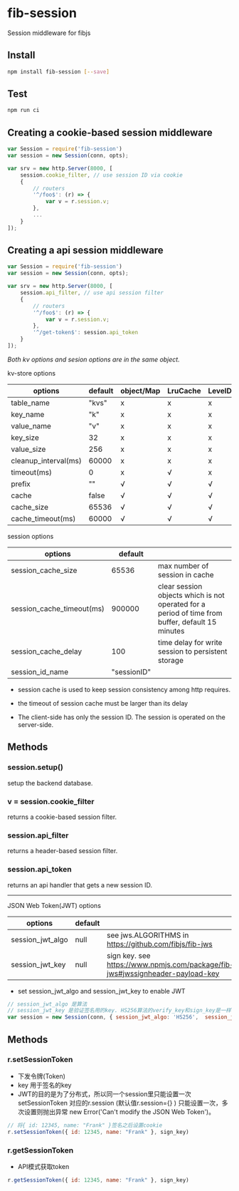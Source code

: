 # fib-session
Session middleware for fibjs

## Install

```sh
npm install fib-session [--save]
```

## Test

```sh
npm run ci
```

## Creating a cookie-based session middleware

```js
var Session = require('fib-session')
var session = new Session(conn, opts);

var srv = new http.Server(8000, [
    session.cookie_filter, // use session ID via cookie
    {
        // routers
        '^/foo$': (r) => {
            var v = r.session.v;
        },
        ...
    }
]);
```

## Creating a api session middleware

```js
var Session = require('fib-session')
var session = new Session(conn, opts);

var srv = new http.Server(8000, [
    session.api_filter, // use api session filter
    {
        // routers
        '^/foo$': (r) => {
            var v = r.session.v;
        },
        '^/get-token$': session.api_token
    }
]);
```

*Both kv options and sesion options are in the same object.*

kv-store options

| options              | default | object/Map | LruCache | LevelDB | Redis | MongoDB | SQLite/MySQL |
|----------------------|---------|------------|----------|---------|-------|---------|--------------|
| table_name           |   "kvs" | x          | x        | x       | √     | √       | √            |
| key_name             |     "k" | x          | x        | x       | x     | √       | √            |
| value_name           |     "v" | x          | x        | x       | x     | √       | √            |
| key_size             |      32 | x          | x        | x       | x     | x       | √            |
| value_size           |     256 | x          | x        | x       | x     | x       | √            |
| cleanup_interval(ms) |   60000 | x          | x        | x       | x     | x       | √            |
| timeout(ms)          |       0 | x          | √        | x       | √     | √       | √            |
| prefix               |      "" | √          | √        | √       | √     | √       | √            |
| cache                |   false | √          | √        | √       | √     | √       | √            |
| cache_size           |   65536 | √          | √        | √       | √     | √       | √            |
| cache_timeout(ms)    |   60000 | √          | √        | √       | √     | √       | √            |

session options

| options                   | default            |                                                                                                  |
|---------------------------|--------------------|--------------------------------------------------------------------------------------------------|
| session_cache_size        |              65536 | max number of session in cache                                                                   |
| session_cache_timeout(ms) |             900000 | clear session objects which is not operated for a period of time from buffer, default 15 minutes |
| session_cache_delay       |                100 | time delay for write session to persistent storage                                               |
| session_id_name           |        "sessionID" |                                                                                                  |

- session cache is used to keep session consistency among http requires.
- the timeout of session cache must be larger than its delay

- The client-side has only the session ID. The session is operated on the server-side.

## Methods

### session.setup()
setup the backend database.

### v = session.cookie_filter
returns a cookie-based session filter.

### session.api_filter
returns a header-based session filter.

### session.api_token
returns an api handler that gets a new session ID.

---

JSON Web Token(JWT) options

| options                   | default |                                                                                                  |
|---------------------------|---------|--------------------------------------------------------------------------------------------------|
| session_jwt_algo          |   null  | see jws.ALGORITHMS in https://github.com/fibjs/fib-jws                                           |
| session_jwt_key           |   null  | sign key. see https://www.npmjs.com/package/fib-jws#jwssignheader-payload-key                    |

- set session_jwt_algo and session_jwt_key to enable JWT


```javascript
// session_jwt_algo 是算法
// session_jwt_key 是验证签名用的key. HS256算法的verify_key和sign_key是一样的(对称算法)，但其他算法就不一定。
var session = new Session(conn, { session_jwt_algo: 'HS256',  session_jwt_key: verify_key })
```

## Methods

### r.setSessionToken 
- 下发令牌(Token)
- key 用于签名的key
- JWT的目的是为了分布式，所以同一个session里只能设置一次setSessionToken
  对应的r.session (默认值r.session={} ) 只能设置一次，多次设置则抛出异常
  new Error('Can't modify the JSON Web Token')。
```javascript
// 将{ id: 12345, name: "Frank" }签名之后设置cookie
r.setSessionToken({ id: 12345, name: "Frank" }, sign_key)
```

### r.getSessionToken 
- API模式获取token
```javascript
r.getSessionToken({ id: 12345, name: "Frank" }, sign_key)
```



